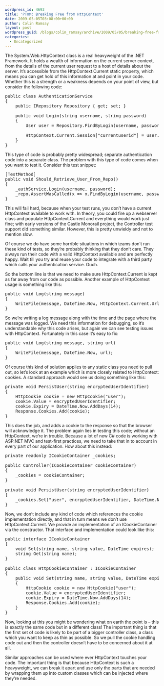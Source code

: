 ```yaml
---
wordpress_id: 4693
title: 'PTOM: Breaking Free from HttpContext'
date: 2009-05-05T03:08:00+00:00
author: Colin Ramsay
layout: post
wordpress_guid: /blogs/colin_ramsay/archive/2009/05/05/breaking-free-from-httpcontext.aspx
categories:
  - Uncategorized
---
```

The System.Web.HttpContext class is a real heavyweight of the .NET Framework. It holds a wealth of information on the current server context, from the details of the current user request to a host of details about the server. It&#8217;s accessible from the HttpContext.Current static property, which means you can get hold of this information at and point in your code. Whether this is a strength or a weakness depends on your point of view, but consider the following code:

<pre>public class AuthenticationService<br />{<br />    public IRepository Repository { get; set; }<br /><br />    public void Login(string username, string password)<br />    {<br />        User user = Repository.FindByLogin(username, password);<br /><br />        HttpContext.Current.Session["currentuserid"] = user.Id;<br />    }<br />}<br /></pre>

This type of code is probably pretty widespread; separate authentication code into a separate class. The problem with this type of code comes when you want to test it. Consider this test snippet: 

<pre>[TestMethod]<br />public void Should_Retrieve_User_From_Repo()<br />{<br />    _authService.Login(username, password);<br />    _repo.AssertWasCalled(x =&gt; x.FindByLogin(username, password);<br />}<br /></pre>

This will fail hard, because when your test runs, you don&#8217;t have a current HttpContext available to work with. In theory, you could fire up a webserver class and populate HttpContext.Current and everything would work just fine; with early versions of the Castle Monorail project, the Controller test support did something similar. However, this is pretty unwieldy and not to mention slow.
  
Of course we do have some horrible situations in which teams don&#8217;t run these kind of tests, so they&#8217;re probably thinking that they don&#8217;t care. They always run their code with a valid HttpContext available and are perfectly happy. Wait till you try and reuse your code to integrate with a third party which calls your authentication service. Ouch.
  
So the bottom line is that we need to make sure HttpContext.Current is kept as far away from our code as possible. Another example of HttpContext usage is something like this: 

<pre>public void Log(string message)<br />{<br />    WriteFile(message, DateTime.Now, HttpContext.Current.Url);<br />}<br /></pre>

So we&#8217;re writing a log message along with the time and the page where the message was logged. We need this information for debugging, so it&#8217;s understandable why this code arises, but again we can see testing issues with HttpContext. Fortunately in this case it&#8217;s easy to fix:

<pre>public void Log(string message, string url)<br />{<br />    WriteFile(message, DateTime.Now, url);<br />}<br /></pre>

Of course this kind of solution applies to any static class you need to pull out, so let&#8217;s look at an example which is more closely related to HttpContext: cookies. A standard approach would see us doing something like this:

<pre>private void PersistUser(string encryptedUserIdentifier)<br />{<br />    HttpCookie cookie = new HttpCookie("user");<br />    cookie.Value = encryptedUserIdentifier;<br />    cookie.Expiry = DateTime.Now.AddDays(14);<br />    Response.Cookies.Add(cookie);<br />}</pre>

This does the job, and adds a cookie to the response so that the browser will acknowledge it. The problem again lies in testing this code; without an HttpContext, we&#8217;re in trouble. Because a lot of new C# code is working with ASP.NET MVC and test-first practices, we need to take that in to account in every part of our application. How about this instead: 

<pre>private readonly ICookieContainer _cookies;<br /><br />public Controller(ICookieContainer cookieContainer)<br />{<br />    _cookies = cookieContainer;<br />}<br /><br />private void PersistUser(string encryptedUserIdentifier)<br />{<br />    _cookies.Set("user", encryptedUserIdentifier, DateTime.Now.AddDays(14));<br />}<br /></pre>

Now, we don&#8217;t include any kind of code which references the cookie implementation directly, and that in turn means we don&#8217;t use HttpContext.Current. We provide an implementation of an ICookieContainer via the constructor. That interface and implementation could look like this: 

<pre>public interface ICookieContainer<br />{<br />    void Set(string name, string value, DateTime expires);<br />    string Get(string name);<br />}<br /><br />public class HttpCookieContainer : ICookieContainer<br />{<br />    public void Set(string name, string value, DateTime expires)<br />    {<br />        HttpCookie cookie = new HttpCookie("user");<br />        cookie.Value = encryptedUserIdentifier;<br />        cookie.Expiry = DateTime.Now.AddDays(14);<br />        Response.Cookies.Add(cookie);<br />    }<br />}</pre>

Now, looking at this you might be wondering what on earth the point is &#8211; this is exactly the same code but in a different class! The important thing is that the first set of code is likely to be part of a bigger controller class, a class which you want to keep as thin as possible. So we pull the cookie handling code out and then the controller doesn&#8217;t have to be concerned about it at all.
  
Similar approaches can be used where ever HttpContext touches your code. The important thing is that because HttpContext is such a heavyweight, we can break it apart and use only the parts that are needed by wrapping them up into custom classes which can be injected where they&#8217;re needed.